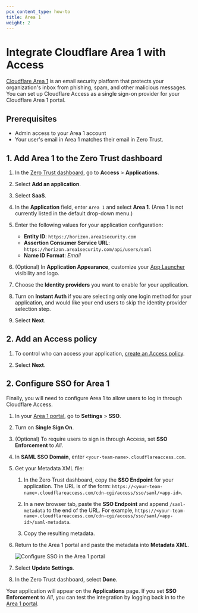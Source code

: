 ```yaml
---
pcx_content_type: how-to
title: Area 1
weight: 2
---
```


# Integrate Cloudflare Area 1 with Access

[Cloudflare Area 1](https://www.cloudflare.com/products/zero-trust/email-security/) is an email security platform that protects your organization's inbox from phishing, spam, and other malicious messages. You can set up Cloudflare Access as a single sign-on provider for your Cloudflare Area 1 portal.

## Prerequisites

- Admin access to your Area 1 account
- Your user's email in Area 1 matches their email in Zero Trust.

## 1. Add Area 1 to the Zero Trust dashboard

1. In the [Zero Trust dashboard](https://dash.teams.cloudflare.com), go to **Access** > **Applications**.

2. Select **Add an application**.

3. Select **SaaS**.

4. In the **Application** field, enter `Area 1` and select **Area 1**. (Area 1 is not currently listed in the default drop-down menu.)

5. Enter the following values for your application configuration:
    - **Entity ID**: `https://horizon.area1security.com`
    -  **Assertion Consumer Service URL**: `https://horizon.area1security.com/api/users/saml`
    - **Name ID Format**: _Email_

6. (Optional) In **Application Appearance**, customize your [App Launcher](/cloudflare-one/applications/app-launcher/) visibility and logo.

7. Choose the **Identity providers** you want to enable for your application.

8. Turn on **Instant Auth** if you are selecting only one login method for your application, and would like your end users to skip the identity provider selection step.

9. Select **Next**.

## 2. Add an Access policy

1. To control who can access your application, [create an Access policy](/cloudflare-one/policies/access/).

2. Select **Next**.

## 2. Configure SSO for Area 1

Finally, you will need to configure Area 1 to allow users to log in through Cloudflare Access.

1. In your [Area 1 portal](https://horizon.area1security.com/), go to **Settings** > **SSO**.

2. Turn on **Single Sign On**.

3. (Optional) To require users to sign in through Access, set **SSO Enforcement** to _All_.

4. In **SAML SSO Domain**, enter `<your-team-name>.cloudflareaccess.com`.

5. Get your Metadata XML file:

    1. In the Zero Trust dashboard, copy the **SSO Endpoint** for your application. The URL is of the form: `https://<your-team-name>.cloudflareaccess.com/cdn-cgi/access/sso/saml/<app-id>`.

    2. In a new browser tab, paste the **SSO Endpoint** and append `/saml-metadata` to the end of the URL. For example,
    `https://<your-team-name>.cloudflareaccess.com/cdn-cgi/access/sso/saml/<app-id>/saml-metadata`.

    3. Copy the resulting metadata.

6. Return to the Area 1 portal and paste the metadata into **Metadata XML**.

    ![Configure SSO in the Area 1 portal](/cloudflare-one/static/documentation/applications/area1-sso-config.png)

7. Select **Update Settings**.

8. In the Zero Trust dashboard, select **Done**.

Your application will appear on the **Applications** page. If you set **SSO Enforcement** to _All_, you can test the integration by logging back in to the [Area 1 portal](https://horizon.area1security.com/).
